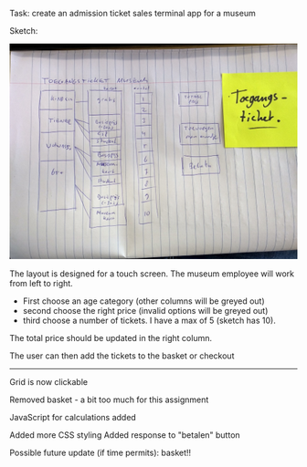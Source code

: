 Task: create an admission ticket sales terminal app for a museum

Sketch:

<img src="TicketSketch.jpg" />

The layout is designed for a touch screen. The museum employee will work from left to right.
- First choose an age category (other columns will be greyed out)
- second choose the right price (invalid options will be greyed out)
- third choose a number of tickets. I have a max of 5 (sketch has 10).

The total price should be updated in the right column.

The user can then add the tickets to the basket or checkout

***

Grid is now clickable

Removed basket - a bit too much for this assignment

JavaScript for calculations added

Added more CSS styling
Added response to "betalen" button

Possible future update (if time permits): basket!!